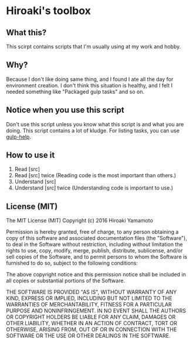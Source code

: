 # Hiroaki's toolbox

## What this?
This scirpt contains scripts that I'm usually using at my work and hobby.

## Why?
Because I don't like doing same thing, and I found I ate all the day for
environment creation. I don't think this situation is healthy, and I felt
I needed something like "Packaged gulp tasks" and so on.

## Notice when you use this script
Don't use this script unless you know what this script is and
what you are doing. This script contains a lot of kludge. For listing tasks,
you can use [gulp-help].

[gulp-help]: https://github.com/chmontgomery/gulp-help

## How to use it
1. Read [src]
2. Read [src] twice (Reading code is the most important than others.)
3. Understand [src]
4. Understand [src] twice (Understanding code is important to use.)

## License (MIT)

The MIT License (MIT)
Copyright (c) 2016 Hiroaki Yamamoto

Permission is hereby granted, free of charge, to any person obtaining a copy
of this software and associated documentation files (the "Software"), to deal
in the Software without restriction, including without limitation the rights
to use, copy, modify, merge, publish, distribute, sublicense, and/or sell
copies of the Software, and to permit persons to whom the Software is furnished
to do so, subject to the following conditions:

The above copyright notice and this permission notice shall be included in all
copies or substantial portions of the Software.

THE SOFTWARE IS PROVIDED "AS IS", WITHOUT WARRANTY OF ANY KIND, EXPRESS OR
IMPLIED, INCLUDING BUT NOT LIMITED TO THE WARRANTIES OF MERCHANTABILITY,
FITNESS FOR A PARTICULAR PURPOSE AND NONINFRINGEMENT. IN NO EVENT SHALL THE
AUTHORS OR COPYRIGHT HOLDERS BE LIABLE FOR ANY CLAIM, DAMAGES OR OTHER
LIABILITY, WHETHER IN AN ACTION OF CONTRACT, TORT OR OTHERWISE, ARISING FROM,
OUT OF OR IN CONNECTION WITH THE SOFTWARE OR THE USE OR OTHER DEALINGS IN THE
SOFTWARE.
